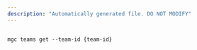 ```yaml
---
description: "Automatically generated file. DO NOT MODIFY"
---
```


```cli

mgc teams get --team-id {team-id}

```